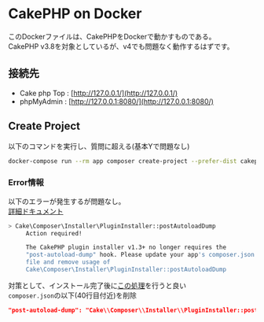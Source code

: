 # CakePHP on Docker
このDockerファイルは、CakePHPをDockerで動かすものである。  
CakePHP v3.8を対象としているが、v4でも問題なく動作するはずです。

## 接続先
 - Cake php Top : [http://127.0.0.1/](http://127.0.0.1/)
 - phpMyAdmin : [http://127.0.0.1:8080/](http://127.0.0.1:8080/)

## Create Project
以下のコマンドを実行し、質問に超える(基本Yで問題なし)
```bash
docker-compose run --rm app composer create-project --prefer-dist cakephp/app:^3.8 .
```
### Error情報
以下のエラーが発生するが問題なし。  
[詳細ドキュメント](https://tt-computing.com/cake4-remove-post-autoload-dump)
```bash
> Cake\Composer\Installer\PluginInstaller::postAutoloadDump
     Action required!

     The CakePHP plugin installer v1.3+ no longer requires the
     "post-autoload-dump" hook. Please update your app's composer.json
     file and remove usage of                                                   
     Cake\Composer\Installer\PluginInstaller::postAutoloadDump
```
対策として、インストール完了後に[この処理](https://qiita.com/H-Toshi/items/7efa294e1597152cec32)を行うと良い  
`composer.json`の以下(40行目付近)を削除
```json
"post-autoload-dump": "Cake\\Composer\\Installer\\PluginInstaller::postAutoloadDump",
```